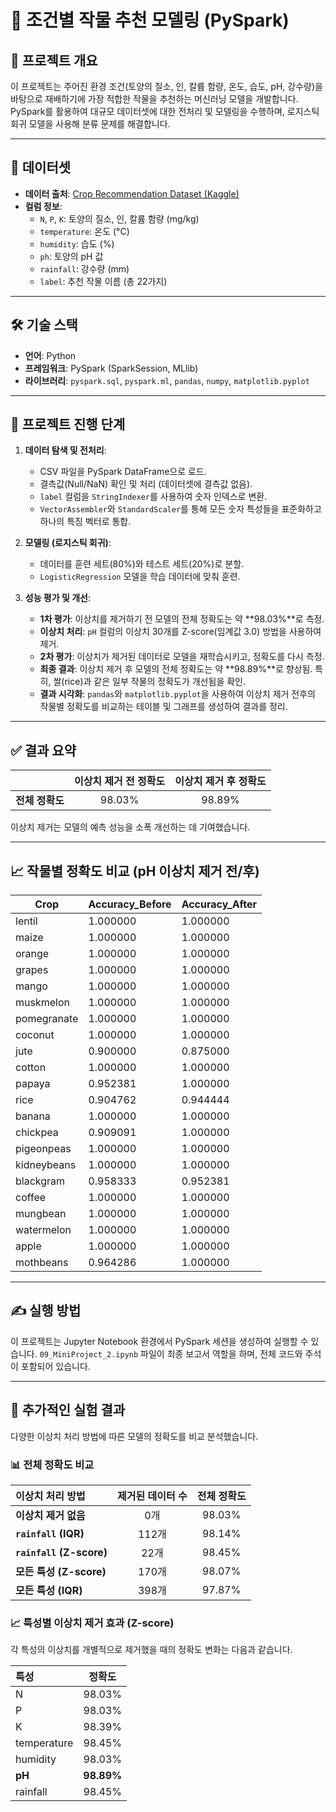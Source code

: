 # 🌾 조건별 작물 추천 모델링 (PySpark)

## 📌 프로젝트 개요

이 프로젝트는 주어진 환경 조건(토양의 질소, 인, 칼륨 함량, 온도, 습도, pH, 강수량)을 바탕으로 재배하기에 가장 적합한 작물을 추천하는 머신러닝 모델을 개발합니다. PySpark를 활용하여 대규모 데이터셋에 대한 전처리 및 모델링을 수행하며, 로지스틱 회귀 모델을 사용해 분류 문제를 해결합니다.

---

## 💾 데이터셋

* **데이터 출처**: [Crop Recommendation Dataset (Kaggle)](https://www.kaggle.com/datasets/madhuraatmarambhagat/crop-recommendation-dataset?select=Crop_recommendation.csv)
* **컬럼 정보**:
    * `N`, `P`, `K`: 토양의 질소, 인, 칼륨 함량 (mg/kg)
    * `temperature`: 온도 (°C)
    * `humidity`: 습도 (%)
    * `ph`: 토양의 pH 값
    * `rainfall`: 강수량 (mm)
    * `label`: 추천 작물 이름 (총 22가지)

---

## 🛠️ 기술 스택

* **언어**: Python
* **프레임워크**: PySpark (SparkSession, MLlib)
* **라이브러리**: `pyspark.sql`, `pyspark.ml`, `pandas`, `numpy`, `matplotlib.pyplot`

---

## 🚀 프로젝트 진행 단계

1.  **데이터 탐색 및 전처리**:
    * CSV 파일을 PySpark DataFrame으로 로드.
    * 결측값(Null/NaN) 확인 및 처리 (데이터셋에 결측값 없음).
    * `label` 컬럼을 `StringIndexer`를 사용하여 숫자 인덱스로 변환.
    * `VectorAssembler`와 `StandardScaler`를 통해 모든 숫자 특성들을 표준화하고 하나의 특징 벡터로 통합.

2.  **모델링 (로지스틱 회귀)**:
    * 데이터를 훈련 세트(80%)와 테스트 세트(20%)로 분할.
    * `LogisticRegression` 모델을 학습 데이터에 맞춰 훈련.

3.  **성능 평가 및 개선**:
    * **1차 평가**: 이상치를 제거하기 전 모델의 전체 정확도는 약 **98.03%**로 측정.
    * **이상치 처리**: `pH` 컬럼의 이상치 30개를 Z-score(임계값 3.0) 방법을 사용하여 제거.
    * **2차 평가**: 이상치가 제거된 데이터로 모델을 재학습시키고, 정확도를 다시 측정.
    * **최종 결과**: 이상치 제거 후 모델의 전체 정확도는 약 **98.89%**로 향상됨. 특히, 쌀(rice)과 같은 일부 작물의 정확도가 개선됨을 확인.
    * **결과 시각화**: `pandas`와 `matplotlib.pyplot`을 사용하여 이상치 제거 전후의 작물별 정확도를 비교하는 테이블 및 그래프를 생성하여 결과를 정리.

---

## ✅ 결과 요약

| | 이상치 제거 전 정확도 | 이상치 제거 후 정확도 |
|:---|:---:|:---:|
| **전체 정확도**| 98.03% | 98.89% |

이상치 제거는 모델의 예측 성능을 소폭 개선하는 데 기여했습니다.

---

## 📈 작물별 정확도 비교 (pH 이상치 제거 전/후)

| Crop | Accuracy_Before | Accuracy_After |
|---|---|---|
| lentil | 1.000000 | 1.000000 |
| maize | 1.000000 | 1.000000 |
| orange | 1.000000 | 1.000000 |
| grapes | 1.000000 | 1.000000 |
| mango | 1.000000 | 1.000000 |
| muskmelon | 1.000000 | 1.000000 |
| pomegranate | 1.000000 | 1.000000 |
| coconut | 1.000000 | 1.000000 |
| jute | 0.900000 | 0.875000 |
| cotton | 1.000000 | 1.000000 |
| papaya | 0.952381 | 1.000000 |
| rice | 0.904762 | 0.944444 |
| banana | 1.000000 | 1.000000 |
| chickpea | 0.909091 | 1.000000 |
| pigeonpeas | 1.000000 | 1.000000 |
| kidneybeans | 1.000000 | 1.000000 |
| blackgram | 0.958333 | 0.952381 |
| coffee | 1.000000 | 1.000000 |
| mungbean | 1.000000 | 1.000000 |
| watermelon | 1.000000 | 1.000000 |
| apple | 1.000000 | 1.000000 |
| mothbeans | 0.964286 | 1.000000 |

---

## ✍️ 실행 방법

이 프로젝트는 Jupyter Notebook 환경에서 PySpark 세션을 생성하여 실행할 수 있습니다. `09_MiniProject_2.ipynb` 파일이 최종 보고서 역할을 하며, 전체 코드와 주석이 포함되어 있습니다.

---

## 🔬 추가적인 실험 결과

다양한 이상치 처리 방법에 따른 모델의 정확도를 비교 분석했습니다.

### 📊 전체 정확도 비교

| 이상치 처리 방법 | 제거된 데이터 수 | 전체 정확도 |
|:---|:---:|:---:|
| **이상치 제거 없음** | 0개 | 98.03% |
| **`rainfall` (IQR)** | 112개 | 98.14% |
| **`rainfall` (Z-score)** | 22개 | 98.45% |
| **모든 특성 (Z-score)** | 170개 | 98.07% |
| **모든 특성 (IQR)** | 398개 | 97.87% |

### 📈 특성별 이상치 제거 효과 (Z-score)

각 특성의 이상치를 개별적으로 제거했을 때의 정확도 변화는 다음과 같습니다.

| 특성 | 정확도 |
|:---|:---:|
| N | 98.03% |
| P | 98.03% |
| K | 98.39% |
| temperature | 98.45% |
| humidity | 98.03% |
| **pH** | **98.89%** |
| rainfall | 98.45% |

